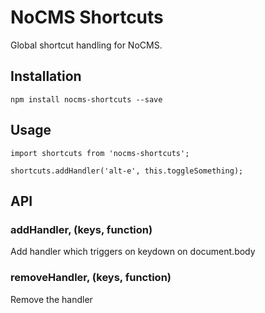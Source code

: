 # NoCMS Shortcuts

Global shortcut handling for NoCMS.

## Installation
```
npm install nocms-shortcuts --save
```

## Usage

```
import shortcuts from 'nocms-shortcuts';

shortcuts.addHandler('alt-e', this.toggleSomething);
```

## API

### addHandler, (keys, function)
Add handler which triggers on keydown on document.body

### removeHandler, (keys, function)
Remove the handler
